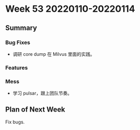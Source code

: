 # Week 53 20220110-20220114

## Summary

### Bug Fixes

- 调研 core dump 在 Milvus 里面的实践。

### Features

### Mess

- 学习 pulsar，跟上团队节奏。

## Plan of Next Week

Fix bugs.


